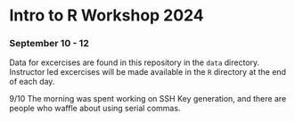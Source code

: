 # Intro to R Workshop 2024
### September 10 - 12

Data for excercises are found in this repository in the `data` directory. Instructor led excercises will be made available in the `R` directory at the end of each day.
 
 9/10 The morning was spent working on SSH Key generation, and there are people who waffle about using serial commas.
 
